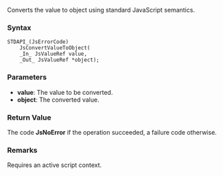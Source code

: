 Converts the value to object using standard JavaScript semantics. 
### Syntax 
```
STDAPI_(JsErrorCode)
    JsConvertValueToObject(
    _In_ JsValueRef value,
    _Out_ JsValueRef *object);
```
### Parameters 
* __value__: The value to be converted.
* __object__: The converted value.

### Return Value 
The code **JsNoError** if the operation succeeded, a failure code otherwise.
### Remarks 
Requires an active script context.

